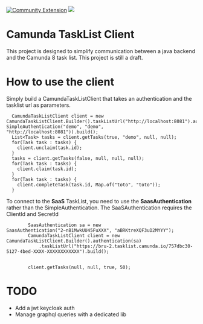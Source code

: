 [![Community Extension](https://img.shields.io/badge/Community%20Extension-An%20open%20source%20community%20maintained%20project-FF4700)](https://github.com/camunda-community-hub/community)
[![](https://img.shields.io/badge/Lifecycle-Incubating-blue)](https://github.com/Camunda-Community-Hub/community/blob/main/extension-lifecycle.md#incubating-)

# Camunda TaskList Client

This project is designed to simplify communication between a java backend and the Camunda 8 task list. This project is still a draft.

# How to use the client

Simply build a CamundaTaskListClient that takes an authentication and the tasklist url as parameters.

```
  CamundaTaskListClient client = new CamundaTaskListClient.Builder().taskListUrl("http://localhost:8081").authentication(new SimpleAuthentication("demo", "demo", "http://localhost:8081")).build();
  List<Task> tasks = client.getTasks(true, "demo", null, null);
  for(Task task : tasks) {
    client.unclaim(task.id);
  }
  tasks = client.getTasks(false, null, null, null);
  for(Task task : tasks) {
    client.claim(task.id);
  }
  for(Task task : tasks) {
    client.completeTask(task.id, Map.of("toto", "toto"));
  }
```

To connect to the **SaaS** TaskList, you need to use the **SaasAuthentication** rather than the SimpleAuthentication. The SaaSAuthentication requires the ClientId and SecretId

```
		SaasAuthentication sa = new SaasAuthentication("2~nB1MwkUU45FuXXX", "aBRKtreXQF3uD2MYYY");
		CamundaTaskListClient client = new CamundaTaskListClient.Builder().authentication(sa)
		    .taskListUrl("https://bru-2.tasklist.camunda.io/757dbc30-5127-4bed-XXXX-XXXXXXXXXXXX").build();


		client.getTasks(null, null, true, 50);
```

# TODO

- Add a jwt keycloak auth
- Manage graphql queries with a dedicated lib
